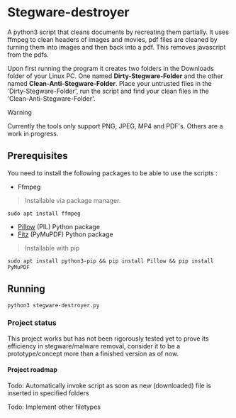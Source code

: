 # Stegware-destroyer
A python3 script that cleans documents by recreating them partially. It uses ffmpeg to clean headers of images and movies, pdf files are cleaned by turning them into images and then back into a pdf. This removes javascript from the pdfs.

Upon first running the program it creates two folders in the Downloads folder of your Linux PC. One named **Dirty-Stegware-Folder** and the other named **Clean-Anti-Stegware-Folder**. Place your untrusted files in the 'Dirty-Stegware-Folder', run the script and find your clean files in the 'Clean-Anti-Stegware-Folder'.

>[!WARNING]
>Currently the tools only support PNG, JPEG, MP4 and PDF's. Others are a work in progress.

## Prerequisites
You need to install the following packages to be able to use the scripts :

* Ffmpeg
> Installable via package manager.

```sudo apt install ffmpeg```

* [Pillow](https://pypi.org/project/pillow/) (PIL) Python package
* [Fitz](https://pypi.org/project/PyMuPDF/) (PyMuPDF) Python package
> Installable with pip

```sudo apt install python3-pip && pip install Pillow && pip install PyMuPDF```

## Running
```python3 stegware-destroyer.py```

### Project status
This project works but has not been rigorously tested yet to prove its efficiency in stegware/malware removal, consider it to be a prototype/concept more than a finished version as of now.

#### Project roadmap
Todo: Automatically invoke script as soon as new (downloaded) file is inserted in specified folders

Todo: Implement other filetypes
